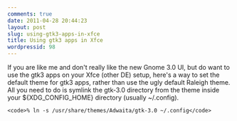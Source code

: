 ```yaml
---
comments: true
date: 2011-04-28 20:44:23
layout: post
slug: using-gtk3-apps-in-xfce
title: Using gtk3 apps in Xfce
wordpressid: 98
---
```


If you are like me and don't really like the new Gnome 3.0 UI, but do want to use the gtk3 apps on your Xfce (other DE) setup, here's a way to set the default theme for gtk3 apps, rather than use the ugly default Raleigh theme. All you need to do is symlink the gtk-3.0 directory from the theme inside your ${XDG_CONFIG_HOME} directory (usually ~/.config).

    
    <code>% ln -s /usr/share/themes/Adwaita/gtk-3.0 ~/.config</code>
